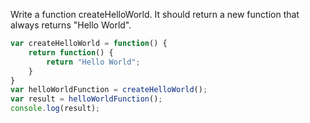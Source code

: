 Write a function createHelloWorld. It should return a new function that always returns "Hello World".

```js
var createHelloWorld = function() {
    return function() {
        return "Hello World";
    }
}
var helloWorldFunction = createHelloWorld();
var result = helloWorldFunction();
console.log(result);
```
